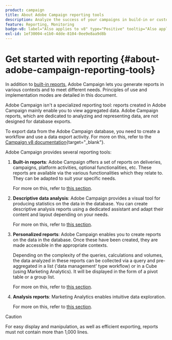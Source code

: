 ```yaml
---
product: campaign
title: About Adobe Campaign reporting tools
description: Analyze the success of your campaigns in build-in or customized reports
feature: Reporting, Monitoring
badge-v8: label="Also applies to v8" type="Positive" tooltip="Also applies to Campaign v8"
exl-id: 1ef30004-e1b0-4dde-8104-0ee9e8aa9d8b
---
```

# Get started with reporting {#about-adobe-campaign-reporting-tools}

 

In addition to [built-in reports](../../reporting/using/about-campaign-built-in-reports.md), Adobe Campaign lets you generate reports in various contexts and to meet different needs. Principles of use and implementation modes are detailed in this document.

Adobe Campaign isn't a specialized reporting tool: reports created in Adobe Campaign mainly enable you to view aggregated data. Adobe Campaign reports, which are dedicated to analyzing and representing data, are not designed for database exports.

To export data from the Adobe Campaign database, you need to create a workflow and use a data export activity. For more on this, refer to the [Campaign v8 documentation](https://experienceleague.adobe.com/docs/campaign/automation/workflows/wf-activities/action-activities/action-activities.html){target="_blank"}.

Adobe Campaign provides several reporting tools:

1. **Built-in reports**: Adobe Campaign offers a set of reports on deliveries, campaigns, platform activities, optional functionalities, etc. These reports are available via the various functionalities which they relate to. They can be adapted to suit your specific needs.

   For more on this, refer to [this section](../../reporting/using/about-campaign-built-in-reports.md).

1. **Descriptive data analysis**: Adobe Campaign provides a visual tool for producing statistics on the data in the database. You can create descriptive analysis reports using a dedicated assistant and adapt their content and layout depending on your needs.

   For more on this, refer to [this section](../../reporting/using/about-descriptive-analysis.md).

1. **Personalized reports**: Adobe Campaign enables you to create reports on the data in the database. Once these have been created, they are made accessible in the appropriate contexts.

   Depending on the complexity of the queries, calculations and volumes, the data analyzed in these reports can be collected via a query and pre-aggregated in a list ('data management' type workflow) or in a Cube (using Marketing Analytics). It will be displayed in the form of a pivot table or a group list.

   For more on this, refer to [this section](../../reporting/using/about-reports-creation-in-campaign.md).

1. **Analysis reports**: Marketing Analytics enables intuitive data exploration.

   For more on this, refer to [this section](../../reporting/using/ac-cubes.md).

>[!CAUTION]
>
>For easy display and manipulation, as well as efficient exporting, reports must not contain more than 1,000 lines.
